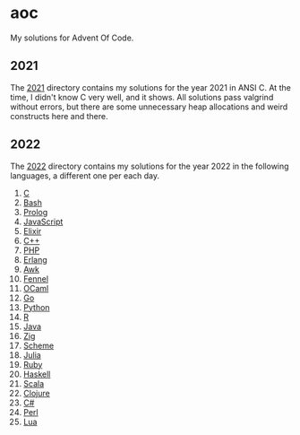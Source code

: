 # aoc

My solutions for Advent Of Code.

## 2021

The [2021](2021) directory contains my solutions for the year 2021 in ANSI C. 
At the time, I didn't know C very well, and it shows. All solutions pass 
valgrind without errors, but there are some unnecessary heap allocations and 
weird constructs here and there.

## 2022

The [2022](2022) directory contains my solutions for the year 2022 in the 
following languages, a different one per each day.

1. [C](2022/01)
2. [Bash](2022/02)
3. [Prolog](2022/03)
4. [JavaScript](2022/04)
5. [Elixir](2022/05)
6. [C++](2022/06)
7. [PHP](2022/07)
8. [Erlang](2022/08)
9. [Awk](2022/09)
10. [Fennel](2022/10)
11. [OCaml](2022/11)
12. [Go](2022/12)
13. [Python](2022/13)
14. [R](2022/14)
15. [Java](2022/15)
16. [Zig](2022/16)
17. [Scheme](2022/17)
18. [Julia](2022/18)
19. [Ruby](2022/19)
20. [Haskell](2022/20)
21. [Scala](2022/21)
22. [Clojure](2022/22)
24. [C#](2022/23)
23. [Perl](2022/24)
25. [Lua](2022/25)
